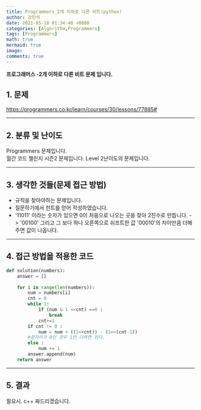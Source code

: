 ```yaml
---
title: Programmers_2개 이하로 다른 비트(python)
author: 강민석
date: 2021-05-18 01:34:40 +0800
categories: [Algorithm,Programmers]
tags: [Programmers]
math: true
mermaid: true
image: 
comments: true
---
```


**프로그래머스 -2개 이하로 다른 비트 문제 입니다.**

## 1. 문제
<https://programmers.co.kr/learn/courses/30/lessons/77885#>






-----  

## 2. 분류 및 난이도

Programmers 문제입니다.  
월간 코드 챌린지 시즌2 문제입니다.
Level 2난이도의 문제입니다. 


-----  

## 3. 생각한 것들(문제 접근 방법)

- 규칙을 찾아야하는 문제입니다.
- 질문하기에서 힌트를 얻어 작성하였습니다.
- '11011' 이라는 숫자가 있으면 0이 처음으로 나오는 곳을 찾아 2진수로 만듭니다. -> '00100' 그리고 그 보다 하나 오른쪽으로 쉬프트한 값 '00010'의 차이만큼 더해주면 값이 나옵니다.





-----  

## 4. 접근 방법을 적용한 코드


```python
def solution(numbers):
    answer = []
    
    for i in range(len(numbers)):
        num = numbers[i]
        cnt = 0
        while 1:            
            if (num & 1 <<cnt) ==0 :
                break
            cnt+=1
        if cnt != 0 :
            num = num + ((1<<cnt)) - (1<<(cnt-1))
        #끝자리가 0인 경우 1만 더하면 된다.
        else : 
            num += 1
        answer.append(num)
    return answer
```


-----



## 5. 결과

필요시. c++ 짜드리겠습니다.















 
